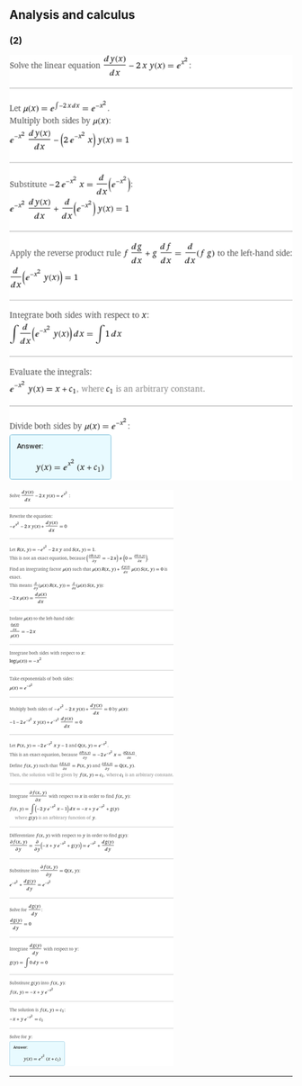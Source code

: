 # 

## Analysis and calculus

### (2)

![Untitled](./img/6.png)

![Untitled](./img/7.png)


______________________________________________________________________
